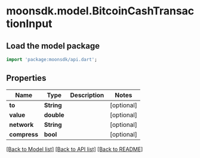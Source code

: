 # moonsdk.model.BitcoinCashTransactionInput

## Load the model package
```dart
import 'package:moonsdk/api.dart';
```

## Properties
Name | Type | Description | Notes
------------ | ------------- | ------------- | -------------
**to** | **String** |  | [optional] 
**value** | **double** |  | [optional] 
**network** | **String** |  | [optional] 
**compress** | **bool** |  | [optional] 

[[Back to Model list]](../README.md#documentation-for-models) [[Back to API list]](../README.md#documentation-for-api-endpoints) [[Back to README]](../README.md)


